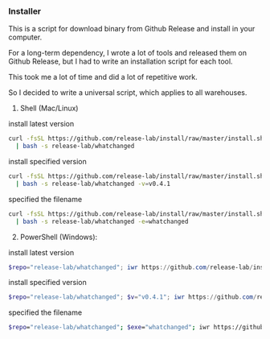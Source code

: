 ### Installer

This is a script for download binary from Github Release and install in your computer.

For a long-term dependency, I wrote a lot of tools and released them on Github Release, but I had to write an installation script for each tool.

This took me a lot of time and did a lot of repetitive work.

So I decided to write a universal script, which applies to all warehouses.

1. Shell (Mac/Linux)

install latest version

```bash
curl -fsSL https://github.com/release-lab/install/raw/master/install.sh \
  | bash -s release-lab/whatchanged
```

install specified version

```bash
curl -fsSL https://github.com/release-lab/install/raw/master/install.sh \
  | bash -s release-lab/whatchanged -v=v0.4.1
```

specified the filename

```bash
curl -fsSL https://github.com/release-lab/install/raw/master/install.sh |
  | bash -s release-lab/whatchanged -e=whatchanged
```

2. PowerShell (Windows):

install latest version

```powershell
$repo="release-lab/whatchanged"; iwr https://github.com/release-lab/install/raw/master/install.ps1 -useb | iex
```

install specified version

```powershell
$repo="release-lab/whatchanged"; $v="v0.4.1"; iwr https://github.com/release-lab/install/raw/master/install.ps1 -useb | iex
```

specified the filename

```bash
$repo="release-lab/whatchanged"; $exe="whatchanged"; iwr https://github.com/release-lab/install/raw/master/install.ps1 -useb | iex
```

